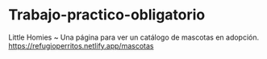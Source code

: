 # Trabajo-practico-obligatorio
Little Homies ~ Una página para ver un catálogo de mascotas en adopción.
https://refugioperritos.netlify.app/mascotas
